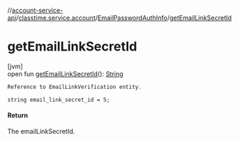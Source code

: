 //[account-service-api](../../../index.md)/[classtime.service.account](../index.md)/[EmailPasswordAuthInfo](index.md)/[getEmailLinkSecretId](get-email-link-secret-id.md)

# getEmailLinkSecretId

[jvm]\
open fun [getEmailLinkSecretId](get-email-link-secret-id.md)(): [String](https://docs.oracle.com/javase/8/docs/api/java/lang/String.html)

```kotlin
Reference to EmailLinkVerification entity.

```
`string email_link_secret_id = 5;`

#### Return

The emailLinkSecretId.
